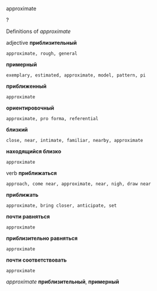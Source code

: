 approximate

?


Definitions of _approximate_

adjective
**приблизительный**

    approximate, rough, general
**примерный**

    exemplary, estimated, approximate, model, pattern, pi
**приближенный**

    approximate
**ориентировочный**

    approximate, pro forma, referential
**близкий**

    close, near, intimate, familiar, nearby, approximate
**находящийся близко**

    approximate

verb
**приближаться**

    approach, come near, approximate, near, nigh, draw near
**приближать**

    approximate, bring closer, anticipate, set
**почти равняться**

    approximate
**приблизительно равняться**

    approximate
**почти соответствовать**

    approximate

_approximate_
**приблизительный**, **примерный**